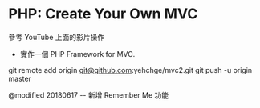 PHP: Create Your Own MVC
=========================

參考 YouTube 上面的影片操作

- 實作一個 PHP Framework for MVC.

git remote add origin git@github.com:yehchge/mvc2.git
git push -u origin master

@modified 20180617
 -- 新增 Remember Me 功能